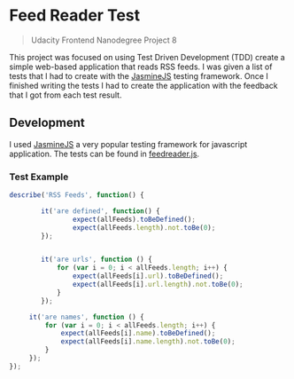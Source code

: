 # Feed Reader Test
> Udacity Frontend Nanodegree Project 8

This project was focused on using Test Driven Development (TDD) create a simple web-based application that reads RSS feeds. I was given a list of tests that I had to create with the [JasmineJS](https://jasmine.github.io/) testing framework. Once I finished writing the tests I had to create the application with the feedback that I got from each test result.


## Development
I used [JasmineJS](https://jasmine.github.io/) a very popular testing framework for javascript application. The tests can be found in [feedreader.js](jasmine/spec/feedreader.js).



### Test Example

```javascript
describe('RSS Feeds', function() {

		it('are defined', function() {
				expect(allFeeds).toBeDefined();
				expect(allFeeds.length).not.toBe(0);
		});


		it('are urls', function () {
			for (var i = 0; i < allFeeds.length; i++) {
				expect(allFeeds[i].url).toBeDefined();
				expect(allFeeds[i].url.length).not.toBe(0);
			}
		});

	 it('are names', function () {
		 for (var i = 0; i < allFeeds.length; i++) {
			 expect(allFeeds[i].name).toBeDefined();
			 expect(allFeeds[i].name.length).not.toBe(0);
		 }
	 });
});
```
